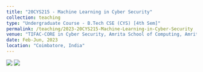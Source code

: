 ```yaml
---
title: "20CYS215 - Machine Learning in Cyber Security"
collection: teaching
type: "Undergraduate Course - B.Tech CSE (CYS) [4th Sem]"
permalink: /teaching/2023-20CYS215-Machine-Learning-in-Cyber-Security
venue: "TIFAC-CORE in Cyber Security, Amrita School of Computing, Amrita Vishwa Vidyapeetham"
date: Feb-Jun, 2023
location: "Coimbatore, India"
---
```


![](https://img.shields.io/badge/-LAB_Only-black) 
![](https://img.shields.io/badge/Students-86-blue) <br/> 


